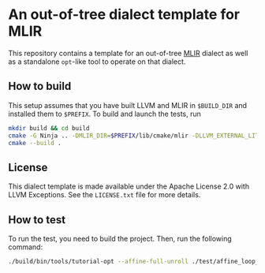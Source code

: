 # An out-of-tree dialect template for MLIR

This repository contains a template for an out-of-tree [MLIR](https://mlir.llvm.org/) dialect as well as a
standalone `opt`-like tool to operate on that dialect.

## How to build

This setup assumes that you have built LLVM and MLIR in `$BUILD_DIR` and installed them to `$PREFIX`. To build and launch the tests, run
```sh
mkdir build && cd build
cmake -G Ninja .. -DMLIR_DIR=$PREFIX/lib/cmake/mlir -DLLVM_EXTERNAL_LIT=$BUILD_DIR/bin/llvm-lit
cmake --build .
```
## License
This dialect template is made available under the Apache License 2.0 with LLVM Exceptions. See the `LICENSE.txt` file for more details.

## How to test
To run the test, you need to build the project. Then, run the following command:
```sh
./build/bin/tools/tutorial-opt --affine-full-unroll ./test/affine_loop_unroll.mlir
```